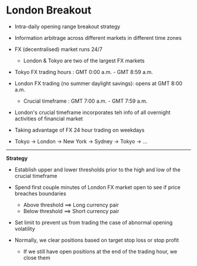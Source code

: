# London Breakout

* Intra-daily opening range breakout strategy

* Information arbitrage across different markets in different time zones

* FX (decentralised) market runs 24/7
    - London & Tokyo are two of the largest FX markets

* Tokyo FX trading hours : GMT 0:00 a.m. - GMT 8:59 a.m.
  
* London FX trading (no summer daylight savings): opens at GMT 8:00 a.m. 
    - Crucial timeframe : GMT 7:00 a.m. - GMT 7:59 a.m.

* London's crucial timeframe incorporates teh info of all overnight activities of financial market

* Taking advantage of FX 24 hour trading on weekdays

* Tokyo -> London -> New York -> Sydney -> Tokyo -> ...


---

**Strategy**

* Establish upper and lower thresholds prior to the high and low of the crucial timeframe

* Spend first couple minutes of London FX market open to see if price breaches boundaries
    - Above threshold ⟹ Long currency pair
    - Below threshold ⟹ Short currency pair

* Set limit to prevent us from trading the case of abnormal opening volatility

* Normally, we clear positions based on target stop loss or stop profit
    - If we still have open positions at the end of the trading hour, we close them

